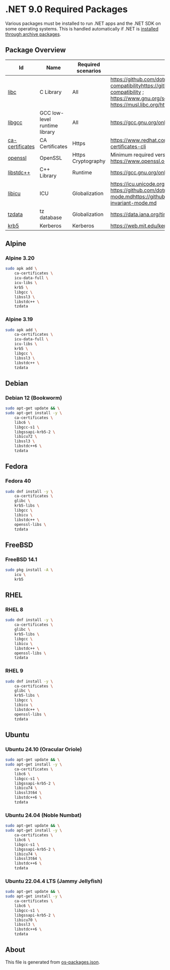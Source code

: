 # .NET 9.0 Required Packages

Various packages must be installed to run .NET apps and the .NET SDK on some operating systems. This is handled automatically if .NET is [installed through archive packages](../../linux.md).

## Package Overview

| Id            | Name      | Required scenarios | Notes                   |
| ------------- | --------- | ------------- | ---------------------------- |
| [libc][0]     | C Library | All           | <https://github.com/dotnet/core/blob/main/release-notes/9.0/supported-os.md#linux-compatibility>https://github.com/dotnet/core/blob/main/release-notes/9.0/supported-os.md#linux-compatibility ; <https://www.gnu.org/software/libc/libc.html>https://www.gnu.org/software/libc/libc.html ; <https://musl.libc.org/>https://musl.libc.org/ |
| [libgcc][1]   | GCC low-level runtime library | All | <https://gcc.gnu.org/onlinedocs/gccint/Libgcc.html>https://gcc.gnu.org/onlinedocs/gccint/Libgcc.html |
| [ca-certificates][2] | CA Certificates | Https | <https://www.redhat.com/sysadmin/ca-certificates-cli>https://www.redhat.com/sysadmin/ca-certificates-cli |
| [openssl][3]  | OpenSSL   | Https<br>Cryptography | Minimum required version 1.1.1Minimum required version 1.1.1 ; <https://www.openssl.org/>https://www.openssl.org/ |
| [libstdc++][4] | C++ Library | Runtime    | <https://gcc.gnu.org/onlinedocs/libstdc++/>https://gcc.gnu.org/onlinedocs/libstdc++/ |
| [libicu][5]   | ICU       | Globalization | <https://icu.unicode.org>https://icu.unicode.org ; <https://github.com/dotnet/runtime/blob/main/docs/design/features/globalization-invariant-mode.md>https://github.com/dotnet/runtime/blob/main/docs/design/features/globalization-invariant-mode.md |
| [tzdata][6]   | tz database | Globalization | <https://data.iana.org/time-zones/tz-link.html>https://data.iana.org/time-zones/tz-link.html |
| [krb5][7]     | Kerberos  | Kerberos      | <https://web.mit.edu/kerberos>https://web.mit.edu/kerberos |
[0]: https://pkgs.org/search/?q=libc
[1]: https://pkgs.org/search/?q=libgcc
[2]: https://pkgs.org/search/?q=ca-certificates
[3]: https://pkgs.org/search/?q=openssl
[4]: https://pkgs.org/search/?q=libstdc++
[5]: https://pkgs.org/search/?q=libicu
[6]: https://pkgs.org/search/?q=tzdata
[7]: https://pkgs.org/search/?q=krb5

## Alpine

### Alpine 3.20

```bash
sudo apk add \
    ca-certificates \
    icu-data-full \
    icu-libs \
    krb5 \
    libgcc \
    libssl3 \
    libstdc++ \
    tzdata
```

### Alpine 3.19

```bash
sudo apk add \
    ca-certificates \
    icu-data-full \
    icu-libs \
    krb5 \
    libgcc \
    libssl3 \
    libstdc++ \
    tzdata
```

## Debian

### Debian 12 (Bookworm)

```bash
sudo apt-get update && \
sudo apt-get install -y \
    ca-certificates \
    libc6 \
    libgcc-s1 \
    libgssapi-krb5-2 \
    libicu72 \
    libssl3 \
    libstdc++6 \
    tzdata
```

## Fedora

### Fedora 40

```bash
sudo dnf install -y \
    ca-certificates \
    glibc \
    krb5-libs \
    libgcc \
    libicu \
    libstdc++ \
    openssl-libs \
    tzdata
```

## FreeBSD

### FreeBSD 14.1

```bash
sudo pkg install -A \
    icu \
    krb5
```

## RHEL

### RHEL 8

```bash
sudo dnf install -y \
    ca-certificates \
    glibc \
    krb5-libs \
    libgcc \
    libicu \
    libstdc++ \
    openssl-libs \
    tzdata
```

### RHEL 9

```bash
sudo dnf install -y \
    ca-certificates \
    glibc \
    krb5-libs \
    libgcc \
    libicu \
    libstdc++ \
    openssl-libs \
    tzdata
```

## Ubuntu

### Ubuntu 24.10 (Oracular Oriole)

```bash
sudo apt-get update && \
sudo apt-get install -y \
    ca-certificates \
    libc6 \
    libgcc-s1 \
    libgssapi-krb5-2 \
    libicu74 \
    libssl3t64 \
    libstdc++6 \
    tzdata
```

### Ubuntu 24.04 (Noble Numbat)

```bash
sudo apt-get update && \
sudo apt-get install -y \
    ca-certificates \
    libc6 \
    libgcc-s1 \
    libgssapi-krb5-2 \
    libicu74 \
    libssl3t64 \
    libstdc++6 \
    tzdata
```

### Ubuntu 22.04.4 LTS (Jammy Jellyfish)

```bash
sudo apt-get update && \
sudo apt-get install -y \
    ca-certificates \
    libc6 \
    libgcc-s1 \
    libgssapi-krb5-2 \
    libicu70 \
    libssl3 \
    libstdc++6 \
    tzdata
```

## About

This file is generated from [os-packages.json](os-packages.json).
